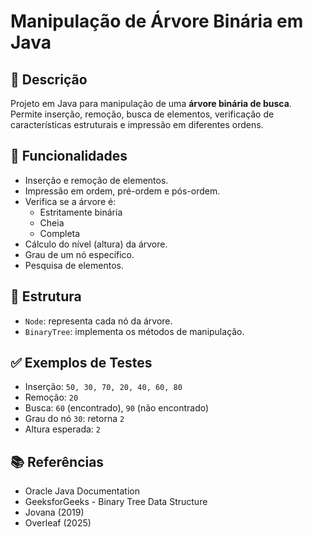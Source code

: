 # Manipulação de Árvore Binária em Java

## 📌 Descrição
Projeto em Java para manipulação de uma **árvore binária de busca**. Permite inserção, remoção, busca de elementos, verificação de características estruturais e impressão em diferentes ordens.

## 🔧 Funcionalidades
- Inserção e remoção de elementos.
- Impressão em ordem, pré-ordem e pós-ordem.
- Verifica se a árvore é:
  - Estritamente binária
  - Cheia
  - Completa
- Cálculo do nível (altura) da árvore.
- Grau de um nó específico.
- Pesquisa de elementos.

## 🧱 Estrutura
- `Node`: representa cada nó da árvore.
- `BinaryTree`: implementa os métodos de manipulação.

## ✅ Exemplos de Testes
- Inserção: `50, 30, 70, 20, 40, 60, 80`
- Remoção: `20`
- Busca: `60` (encontrado), `90` (não encontrado)
- Grau do nó `30`: retorna `2`
- Altura esperada: `2`

## 📚 Referências
- Oracle Java Documentation  
- GeeksforGeeks - Binary Tree Data Structure  
- Jovana (2019)  
- Overleaf (2025)

